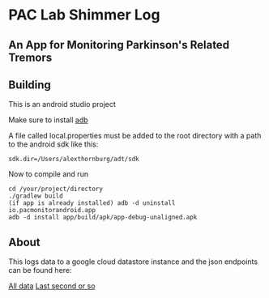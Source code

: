 PAC Lab Shimmer Log
===================

An App for Monitoring Parkinson's Related Tremors
-------------------------------------------------

Building
--------
This is an android studio project

Make sure to install [adb](http://developer.android.com/tools/help/adb.html)

A file called local.properties must be added to the root directory
with a path to the android sdk like this:
```
sdk.dir=/Users/alexthornburg/adt/sdk
```
Now to compile and run

```
cd /your/project/directory
./gradlew build
(if app is already installed) adb -d uninstall io.pacmonitorandroid.app
adb -d install app/build/apk/app-debug-unaligned.apk

```

About
-----

This logs data to a google cloud datastore instance and the json endpoints can be found here:

[All data](https://cloudbackend-dot-handy-reference-545.appspot.com/api/patient/all.json)
[Last second or so](https://cloudbackend-dot-handy-reference-545.appspot.com/api/patient/last-second.json)

